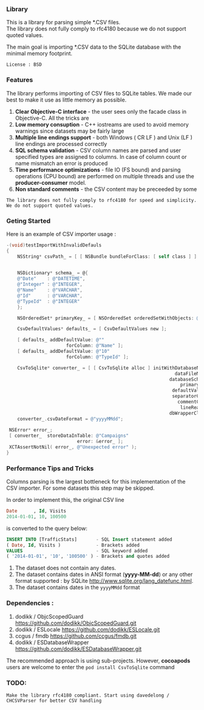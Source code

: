 ### Library 
This is a library for parsing simple *.CSV files.  
The library does not fully comply to rfc4180 because we do not support quoted values.

The main goal is importing *.CSV data to the SQLite database with the minimal memory footprint.

```
License : BSD
```

### Features
The library performs importing of CSV files to SQLite tables. We made our best to make it use as little memory as possible.

1. **Clear Objective-C interface** - the user sees only the facade class in Objective-C. All the tricks are 
2. **Low memory consuption** - C++ iostreams are used to avoid memory warnings since datasets may be fairly large
3. **Multiple line endings support** - both Windows ( CR LF ) and Unix (LF ) line endings are processed correctly
4. **SQL schema validation** - CSV column names are parsed and user specified types are assigned to columns. In case of column count or name mismatch an error is produced
5. **Time performance optimizations** - file IO (FS bound) and parsing operations (CPU bound) are performed on multiple threads and use the **producer-consumer** model.
6. **Non standard comments** - the CSV content may be preceeded by some 

```
The library does not fully comply to rfc4180 for speed and simplicity.
We do not support quoted values.
```

### Geting Started

Here is an example of CSV importer usage :

```objective-c
-(void)testImportWithInvalidDefauls
{
    NSString* csvPath_ = [ [ NSBundle bundleForClass: [ self class ] ] pathForResource: @"UnixTest3" 
                                                                                ofType: @"csv" ];

    NSDictionary* schema_ = @{
    @"Date"    : @"DATETIME",
    @"Integer" : @"INTEGER",
    @"Name"    : @"VARCHAR",
    @"Id"      : @"VARCHAR",
    @"TypeId"  : @"INTEGER"
    };

    NSOrderedSet* primaryKey_ = [ NSOrderedSet orderedSetWithObjects: @"Date", @"Id", @"TypeId", nil ];

    CsvDefaultValues* defaults_ = [ CsvDefaultValues new ];

    [ defaults_ addDefaultValue: @""
                      forColumn: @"Name" ];
    [ defaults_ addDefaultValue: @"10"
                      forColumn: @"TypeId" ];

    CsvToSqlite* converter_ = [ [ CsvToSqlite alloc ] initWithDatabaseName: @"1.sqlite" 
                                                              dataFileName: csvPath_ 
                                                            databaseSchema: schema_ 
                                                                primaryKey: primaryKey_
                                                             defaultValues: defaults_
                                                             separatorChar: ';'
                                                               commentChar: '#'
                                                                lineReader: [ UnixLineReader new ]
                                                            dbWrapperClass: [ MockWriteableDb class ] ];
    converter_.csvDateFormat = @"yyyyMMdd";
    
 NSError* error_;
 [ converter_  storeDataInTable: @"Campaigns" 
                          error: &error_ ];
 XCTAssertNotNil( error_, @"Unexpected error" );
}
```


### Performance Tips and Tricks
Columns parsing is the largest bottleneck for this implementation of the CSV importer. For some datasets this step may be skipped.

In order to implement this, the original CSV line
```sql
Date      , Id, Visits
2014-01-01, 10, 100500
```

is converted to the query below:
```sql
INSERT INTO [TrafficStats]       - SQL Insert statement added
( Date, Id, Visits )             - Brackets added
VALUES                           - SQL keyword added
( '2014-01-01', '10', '100500' ) - Brackets and quotes added
```


1. The dataset does not contain any dates.
2. The dataset contains dates in ANSI format (**yyyy-MM-dd**) or any other format supported : by SQLite <http://www.sqlite.org/lang_datefunc.html>.
3. The dataset contains dates in the ```yyyyMMdd``` format




### Dependencies : 
1. dodikk / ObjcScopedGuard <https://github.com/dodikk/ObjcScopedGuard.git>
2. dodikk / ESLocale <https://github.com/dodikk/ESLocale.git>
3. ccgus / fmdb <https://github.com/ccgus/fmdb.git>
4. dodikk / ESDatabaseWrapper <https://github.com/dodikk/ESDatabaseWrapper.git>

The recommended approach is using sub-projects. However, **cocoapods** users are welcome to enter the ```pod install CsvToSqlite``` command



### TODO:
```
Make the library rfc4180 compliant. Start using davedelong / CHCSVParser for better CSV handling
```